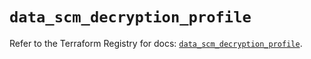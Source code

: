 # `data_scm_decryption_profile`

Refer to the Terraform Registry for docs: [`data_scm_decryption_profile`](https://registry.terraform.io/providers/paloaltonetworks/scm/1.0.2/docs/data-sources/decryption_profile).
